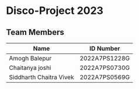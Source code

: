 # Disco-Project 2023

## Team Members

| Name |  ID Number |
| --- | --- |
| Amogh Balepur| 2022A7PS1228G |
| Chaitanya joshi | 2022A7PS0730G |
| Siddharth Chaitra Vivek | 2022A7PS0569G |
